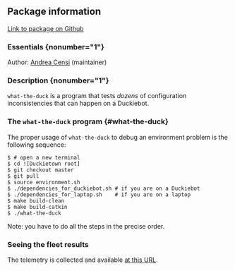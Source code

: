 <div id='what_the_duck-autogenerated' markdown='1'>


<!-- do not edit this file, autogenerated -->

## Package information 

[Link to package on Github](github:org=duckietown,repo=Software,path=00-infrastructure/what_the_duck,branch=master)

### Essentials {nonumber="1"}

Author: [Andrea Censi](mailto:acensi@idsc.mavt.ethz.ch) (maintainer)

### Description {nonumber="1"}



`what-the-duck` is a program that tests *dozens* of configuration
inconsistencies that can happen on a Duckiebot.

### The `what-the-duck` program {#what-the-duck}

The proper usage of `what-the-duck` to debug an environment problem is the following
sequence:


    $ # open a new terminal
    $ cd ![Duckietown root]
    $ git checkout master
    $ git pull
    $ source environment.sh
    $ ./dependencies_for_duckiebot.sh # if you are on a Duckiebot
    $ ./dependencies_for_laptop.sh    # if you are on a laptop
    $ make build-clean
    $ make build-catkin
    $ ./what-the-duck

Note: you have to do all the steps in the precise order.


### Seeing the fleet results

The telemetry is collected and available [at this URL][stats].


[stats]: http://frankfurt.co-design.science/~duckietown/fleet-fall2017.html






</div>

